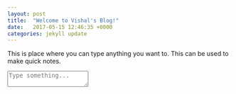 ```yaml
---
layout: post
title:  "Welcome to Vishal's Blog!"
date:   2017-05-15 12:46:35 +0000
categories: jekyll update
---
```


This is place where you can type anything you want to. This can be used to make quick notes.

<textarea placeholder="Type something... "></textarea>